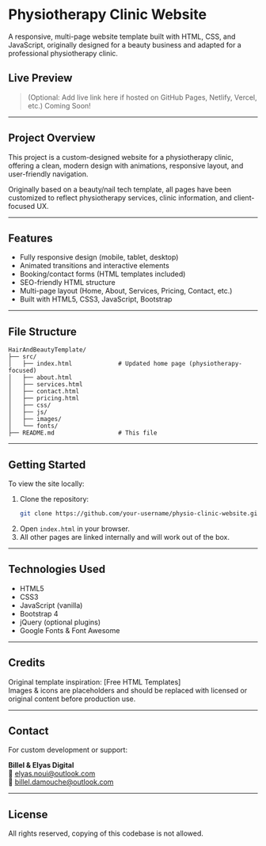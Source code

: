 # Physiotherapy Clinic Website

A responsive, multi-page website template built with HTML, CSS, and JavaScript, originally designed for a beauty business and adapted for a professional physiotherapy clinic.

## Live Preview

> (Optional: Add live link here if hosted on GitHub Pages, Netlify, Vercel, etc.)
> Coming Soon!

---

## Project Overview

This project is a custom-designed website for a physiotherapy clinic, offering a clean, modern design with animations, responsive layout, and user-friendly navigation.

Originally based on a beauty/nail tech template, all pages have been customized to reflect physiotherapy services, clinic information, and client-focused UX.

---

## Features

- Fully responsive design (mobile, tablet, desktop)
- Animated transitions and interactive elements
- Booking/contact forms (HTML templates included)
- SEO-friendly HTML structure
- Multi-page layout (Home, About, Services, Pricing, Contact, etc.)
- Built with HTML5, CSS3, JavaScript, Bootstrap

---

## File Structure

```
HairAndBeautyTemplate/
├── src/
│   ├── index.html             # Updated home page (physiotherapy-focused)
│   ├── about.html
│   ├── services.html
│   ├── contact.html
│   ├── pricing.html
│   ├── css/
│   ├── js/
│   ├── images/
│   └── fonts/
├── README.md                  # This file
```

---

## Getting Started

To view the site locally:

1. Clone the repository:
   ```bash
   git clone https://github.com/your-username/physio-clinic-website.git
   ```
2. Open `index.html` in your browser.
3. All other pages are linked internally and will work out of the box.

---

## Technologies Used

- HTML5
- CSS3
- JavaScript (vanilla)
- Bootstrap 4
- jQuery (optional plugins)
- Google Fonts & Font Awesome

---

## Credits

Original template inspiration: [Free HTML Templates]  
Images & icons are placeholders and should be replaced with licensed or original content before production use.

---

## Contact

For custom development or support:

**Billel & Elyas Digital**  
📧 elyas.noui@outlook.com  
📧 billel.damouche@outlook.com

---

## License

All rights reserved, copying of this codebase is not allowed.
